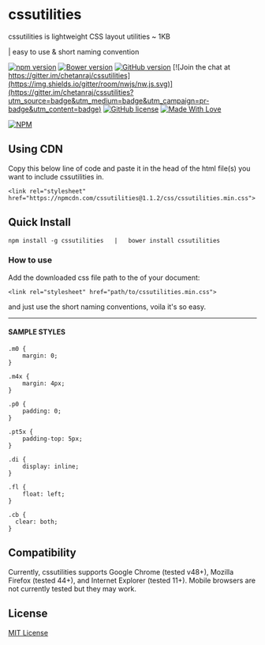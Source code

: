 # cssutilities

cssutilities is lightweight CSS layout utilities ~ 1KB

| easy to use & short naming convention

[![npm version](https://badge.fury.io/js/cssutilities.svg)](https://badge.fury.io/js/cssutilities) [![Bower version](https://badge.fury.io/bo/cssutilities.svg)](https://badge.fury.io/bo/cssutilities) [![GitHub version](https://badge.fury.io/gh/chetanraj%2Fcssutilities.svg)](https://badge.fury.io/gh/chetanraj%2Fcssutilities) [![Join the chat at https://gitter.im/chetanraj/cssutilities](https://img.shields.io/gitter/room/nwjs/nw.js.svg)](https://gitter.im/chetanraj/cssutilities?utm_source=badge&utm_medium=badge&utm_campaign=pr-badge&utm_content=badge) [![GitHub license](https://img.shields.io/badge/license-MIT-brightgreen.svg)](https://github.com/chetanraj/cssutilities/blob/master/LICENSE.md) [![Made With Love](https://img.shields.io/badge/Made%20With-Love-orange.svg)](https://github.com/chetanraj/cssutilities)

[![NPM](https://nodei.co/npm/cssutilities.png)](https://nodei.co/npm/cssutilities/)

## Using CDN

Copy this below line of code and paste it in the head of the html file(s) you want to include cssutilities in.

```
<link rel="stylesheet" href="https://npmcdn.com/cssutilities@1.1.2/css/cssutilities.min.css">
```

## Quick Install
```
npm install -g cssutilities   |   bower install cssutilities
```

### How to use

Add the downloaded css file path to the <head> of your document:

```
<link rel="stylesheet" href="path/to/cssutilities.min.css">
```

and just use the short naming conventions, voila it's so easy.

---

#### SAMPLE STYLES

```
.m0 {
	margin: 0;
}

.m4x {
	margin: 4px;
}

.p0 {
	padding: 0;
}

.pt5x {
	padding-top: 5px;
}

.di {
	display: inline;
}

.fl {
	float: left;
}

.cb {
  clear: both;
}
```

## Compatibility

Currently, cssutilities supports Google Chrome (tested v48+), Mozilla Firefox (tested 44+), and Internet Explorer (tested 11+). Mobile browsers are not currently tested but they may work.

## License
[MIT License](LICENSE.md)
